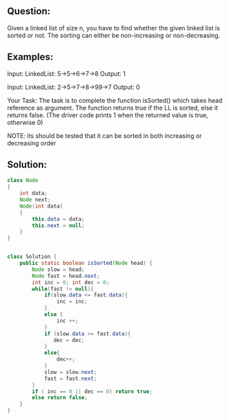 ## Question:
Given a linked list of size n, you have to find whether the given linked list is sorted or not.
The sorting can either be non-increasing or non-decreasing.

## Examples:

Input:
LinkedList: 5->5->6->7->8
Output: 1


Input:
LinkedList: 2->5->7->8->99->7
Output: 0

Your Task:
The task is to complete the function isSorted() which takes head reference as argument. The function returns true if the LL is sorted, else it returns false. (The driver code prints 1 when the returned value is true, otherwise 0)

NOTE: its should be tested that it can be sorted in both increasing or decreasing order

## Solution:
```java
class Node
{
    int data;
    Node next;
    Node(int data)
    {
        this.data = data;
        this.next = null;
    }
}


class Solution {
    public static boolean isSorted(Node head) {
        Node slow = head;
        Node fast = head.next;
        int inc = 0; int dec = 0;
        while(fast != null){
            if(slow.data <= fast.data){
                inc = inc;
            }
            else {
                inc ++;
            }
            if (slow.data >= fast.data){
               dec = dec;
            }
            else{
                dec++;
            }
            slow = slow.next;
            fast = fast.next;
        }
        if ( inc == 0 || dec == 0) return true;
        else return false;
    }
}
```